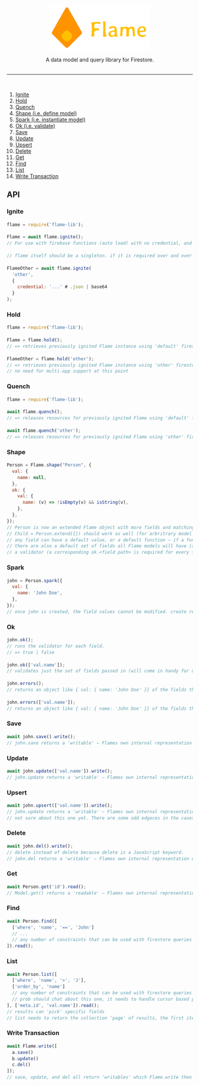 <br>
<p align="center">
  <img width="270" height="122" src="/img/flame.png">
</p>
<p align="center">
  A data model and query library for Firestore.
</>
<br>
<br>
<hr style='height: 1px;'/>
<br>

1. [Ignite](#ignite)
2. [Hold](#hold)
3. [Quench](#quench)
4. [Shape (i.e. define model)](#shape)
5. [Spark (i.e. instantiate model)](#spark)
6. [Ok (i.e. validate)](#ok)
7. [Save](#save)
8. [Update](#update)
9. [Upsert](#upsert)
10. [Delete](#delete)
11. [Get](#get)
12. [Find](#find)
13. [List](#list)
14. [Write Transaction](#write-transaction)

## API

### Ignite
```javascript
flame = require('flame-lib');

Flame = await flame.ignite();
// For use with firebase functions (auto load) with no credential, and no name.

// flame itself should be a singleton. if it is required over and over in the same process (web server), each flame = require 'flame-lib' should return the same object.

FlameOther = await flame.ignite(
  'other',
  {
    credential: '...' # .json | base64
  }
);
```

### Hold
```javascript
flame = require('flame-lib');

Flame = flame.hold();
// => retrieves previously ignited Flame instance using 'default' firestore app.

FlameOther = flame.hold('other');
// => retrieves previously ignited Flame instance using 'other' firestore app.
// no need for multi-app support at this point
```

### Quench
```javascript
flame = require('flame-lib');

await flame.quench();
// => releases resources for previously ignited Flame using 'default' firestore app.

await flame.quench('other');
// => releases resources for previously ignited Flame using 'other' firestore app.
```

### Shape
```javascript
Person = Flame.shape("Person", {
  val: {
    name: null,
  },
  ok: {
    val: {
      name: (v) => !isEmpty(v) && isString(v),
    },
  },
});
// Person is now an extended Flame object with more fields and matching validators.
// Child = Person.extend({}) should work as well (for arbritrary model extension)
// any field can have a default value, or a default function – if a function is supplied, when creating a new instance of the model, the function should be run to generate the value (eg, good for generating new IDs, or an Idempotency Key depends on things not known until the instance is created, but created the same way for all Models.
// there are also a default set of fields all Flame models will have (and eventually some should be excludeable via options parameter I suppose)
// a validator (a corresponding ok.<field path> is required for every field
```

### Spark
```javascript
john = Person.spark({
  val: {
    name: 'John Doe',
  },
});
// once john is created, the field values cannot be modified. create returns an instance with imutable fields. This forces some better coding habbits (on my part) and helps me reason about what *is* going into the database.
```

### Ok
```javascript
john.ok();
// runs the validator for each field.
// => true | false

john.ok(['val.name']);
// validates just the set of fields passed in (will come in handy for udpates)

john.errors();
// returns an object like { val: { name: 'John Doe' }} of the fields that are not valid.

john.errors(['val.name']);
// returns an object like { val: { name: 'John Doe' }} of the fields that are not valid but only for the passed in fields
```

### Save
```javascript
await john.save().write();
// john.save returns a 'writable' – Flames own internal representation of what can be turned into a firebase document reference and the javascript object for saving to firestore.
```

### Update
```javascript
await john.update(['val.name']).write();
// john.update returns a 'writable' – Flames own internal representation of what can be turned into a firebase document reference and the javascript object for updating firestore.
```

### Upsert
```javascript
await john.upsert(['val.name']).write();
// john.update returns a 'writable' – Flames own internal representation of what can be turned into a firebase document reference and the javascript object for saving or updating firestore.
// not sure about this one yet. There are some odd edgaces in the cases I use 'upsert' style operations...
```

### Delete
```javascript
await john.del().write();
// delete instead of delete because delete is a JavaScript keyword.
// john.del returns a 'writable' – Flames own internal representation of what can be turned into a firebase document reference and the javascript object for deleting from firestore.
```

### Get
```javascript
await Person.get('id').read();
// Model.get() returns a 'readable' – Flames own internal representation of what can be turned into a firestore document reference for reading from firestore
```

### Find
```javascript
await Person.find([
  ['where', 'name', '==', 'John']
  // ...
  // any number of constraints that can be used with firestore queries but for a single document only
]).read();
```

### List
```javascript
await Person.list([
  ['where', 'name', '>', 'J'],
  ['order_by', 'name']
  // any number of constraints that can be used with firestore queries
  // prob should chat about this one, it needs to handle cursor based paging and firestore has some really odd quirks here
], ['meta.id', 'val.name']).read();
// results can 'pick' specific fields
// list needs to return the collection 'page' of results, the first item in the collection, and the last item in the collection
```

### Write Transaction
```javascript
await Flame.write([
  a.save()
  b.update()
  c.del()
]);
// save, update, and del all return 'writables' which Flame.write then converts into a firestore write batch
```
